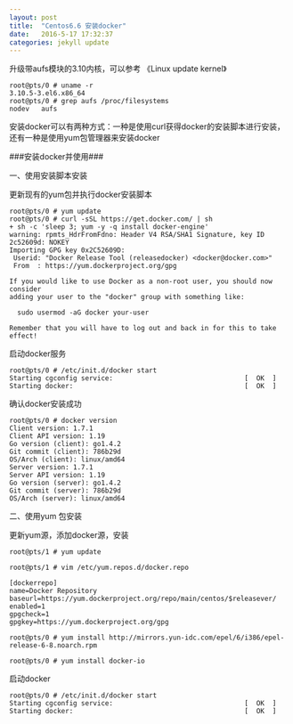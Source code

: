```yaml
---
layout: post
title:  "Centos6.6 安装docker"
date:   2016-5-17 17:32:37 
categories: jekyll update
---
```


升级带aufs模块的3.10内核，可以参考 《Linux update kernel》

	root@pts/0 # uname -r
	3.10.5-3.el6.x86_64
	root@pts/0 # grep aufs /proc/filesystems 
	nodev   aufs

安装docker可以有两种方式：一种是使用curl获得docker的安装脚本进行安装，还有一种是使用yum包管理器来安装docker

###安装docker并使用###

一、使用安装脚本安装

更新现有的yum包并执行docker安装脚本
	
	root@pts/0 # yum update 
	root@pts/0 # curl -sSL https://get.docker.com/ | sh
	+ sh -c 'sleep 3; yum -y -q install docker-engine'
	warning: rpmts_HdrFromFdno: Header V4 RSA/SHA1 Signature, key ID 2c52609d: NOKEY
	Importing GPG key 0x2C52609D:
	 Userid: "Docker Release Tool (releasedocker) <docker@docker.com>"
	 From  : https://yum.dockerproject.org/gpg
	
	If you would like to use Docker as a non-root user, you should now consider
	adding your user to the "docker" group with something like:
	
	  sudo usermod -aG docker your-user
	
	Remember that you will have to log out and back in for this to take effect!

启动docker服务

	root@pts/0 # /etc/init.d/docker start
	Starting cgconfig service:                                 [  OK  ]
	Starting docker:                                           [  OK  ]

确认docker安装成功

	root@pts/0 # docker version
	Client version: 1.7.1
	Client API version: 1.19
	Go version (client): go1.4.2
	Git commit (client): 786b29d
	OS/Arch (client): linux/amd64
	Server version: 1.7.1
	Server API version: 1.19
	Go version (server): go1.4.2
	Git commit (server): 786b29d
	OS/Arch (server): linux/amd64

二、使用yum 包安装


更新yum源，添加docker源，安装

	root@pts/1 # yum update
	
	root@pts/1 # vim /etc/yum.repos.d/docker.repo
	
	[dockerrepo]
	name=Docker Repository
	baseurl=https://yum.dockerproject.org/repo/main/centos/$releasever/
	enabled=1
	gpgcheck=1
	gpgkey=https://yum.dockerproject.org/gpg

	root@pts/0 # yum install http://mirrors.yun-idc.com/epel/6/i386/epel-release-6-8.noarch.rpm
	
	root@pts/0 # yum install docker-io

启动docker

	root@pts/0 # /etc/init.d/docker start
	Starting cgconfig service:                                 [  OK  ]
	Starting docker:                                           [  OK  ]